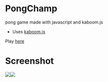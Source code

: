 # PongChamp
pong  game made with javascript and kaboom.js

* Uses [kaboom.js](https://kaboomjs.com/)

Play [here](https://xenodochial-kalam-f9db77.netlify.app/) 

# Screenshot
<div style="display:flex">
  <img src="https://github.com/pepega90/PongChamp/blob/main/ss/Screenshot_7.png" />
  <img src="https://github.com/pepega90/PongChamp/blob/main/ss/Screenshot_8.png" />
</div>
